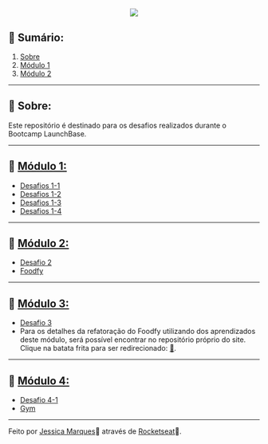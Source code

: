 <h1 align = "center">
<img src = "https://ik.imagekit.io/jessicamarques/logolaunchbase_U1GibuQwj.png">
</h1>

## 📖 Sumário:
 1. [Sobre](#-Sobre)
 2. [Módulo 1](#-Módulo-1)
 3. [Módulo 2](#-Módulo-2)

<hr>

## 🚀 Sobre:
Este repositório é destinado para os desafios realizados durante o Bootcamp LaunchBase.
- - -
## 📁 [Módulo 1:](https://github.com/jessicaMarquess/desafios-launchbase/tree/master/modulo-1) 
 - [Desafios 1-1](https://github.com/jessicaMarquess/desafios-launchbase/tree/master/modulo-1/desafios1-1)
 - [Desafios 1-2](https://github.com/jessicaMarquess/desafios-launchbase/tree/master/modulo-1/desafios1-2)
 - [Desafios 1-3](https://github.com/jessicaMarquess/desafios-launchbase/tree/master/modulo-1/desafios1-3)
 - [Desafios 1-4](https://github.com/jessicaMarquess/desafios-launchbase/tree/master/modulo-1/desafios1-4)

- - -
## 📁 [Módulo 2:](https://github.com/jessicaMarquess/desafios-launchbase/tree/master/modulo-2)
- [Desafio 2](https://github.com/jessicaMarquess/desafios-launchbase/tree/master/modulo-2/desafio2)
- [Foodfy](https://github.com/jessicaMarquess/desafios-launchbase/tree/master/foodfy)
- - -
## 📁 [Módulo 3:](https://github.com/jessicaMarquess/desafios-launchbase/tree/master/modulo-3)
- [Desafio 3](https://github.com/jessicaMarquess/desafios-launchbase/tree/master/modulo-3/)
- Para os detalhes da refatoração do Foodfy utilizando dos aprendizados deste módulo, será possível encontrar no repositório próprio do site. Clique na batata frita para ser redirecionado: [🍟](https://github.com/jessicaMarquess/foodfy).
- - -
## 📁 [Módulo 4:](https://github.com/jessicaMarquess/desafios-launchbase/tree/master/modulo-4)
- [Desafio 4-1]()
- [Gym]()
- - - 
Feito por [Jessica Marques](https://github.com/jessicaMarquess)🖤 através de [Rocketseat](https://rocketseat.com.br/)🚀.